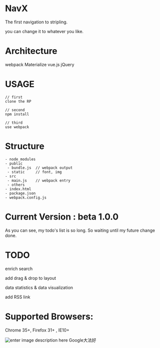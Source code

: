 # NavX

The first navigation to stripling.

you can change it to whatever you like.

# Architecture

webpack
Materialize
vue.js
jQuery

# USAGE

```
// first
clone the RP

// second
npm install

// third
use webpack
```

# Structure

```
- node_modules
- public
 - bundle.js  // webpack output
 - static     // font, img
- src
 - main.js    // webpack entry
 - others
- index.html
- package.json
- webpack.config.js
```

# Current Version : beta 1.0.0

As you can see, my todo's list is so long. So waiting until my future change done.

# TODO

enrich search 

add drag & drop to layout

data statistics & data visualization

add RSS link

# Supported Browsers:

Chrome 35+, Firefox 31+ , IE10+

![enter image description here](http://svgporn.com/logos/chrome.svg)
Google大法好

